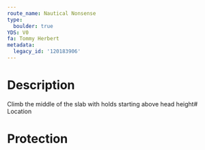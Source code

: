 ```yaml
---
route_name: Nautical Nonsense
type:
  boulder: true
YDS: V0
fa: Tommy Herbert
metadata:
  legacy_id: '120183906'
---
```

# Description
Climb the middle of the slab with holds starting above head height# Location
# Protection
